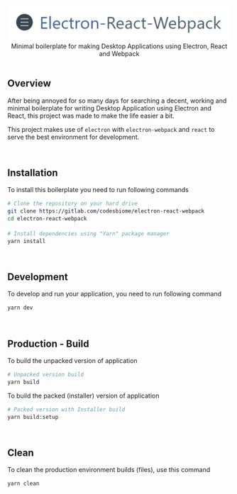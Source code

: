 <br />
<div align="center">
    <img src="static/screenshot-jumbo.png">
    <div>
        Minimal boilerplate for making Desktop Applications using Electron, React and Webpack
    </div>
</div>

<br />

## Overview

After being annoyed for so many days for searching a decent, working and minimal boilerplate for writing Desktop Application using Electron and React, this project was made to make the life easier a bit.

This project makes use of `electron` with `electron-webpack` and `react` to serve the best environment for development.

<br />

## Installation

To install this boilerplate you need to run following commands

```bash
# Clone the repository on your hard drive
git clone https://gitlab.com/codesbiome/electron-react-webpack
cd electron-react-webpack

# Install dependencies using "Yarn" package manager
yarn install
```

<br />

## Development

To develop and run your application, you need to run following command

```bash
yarn dev
```

<br />

## Production - Build

To build the unpacked version of application

```bash
# Unpacked version build
yarn build
```

To build the packed (installer) version of application

```bash
# Packed version with Installer build
yarn build:setup
```

<br >

## Clean

To clean the production environment builds (files), use this command

```bash
yarn clean
```

